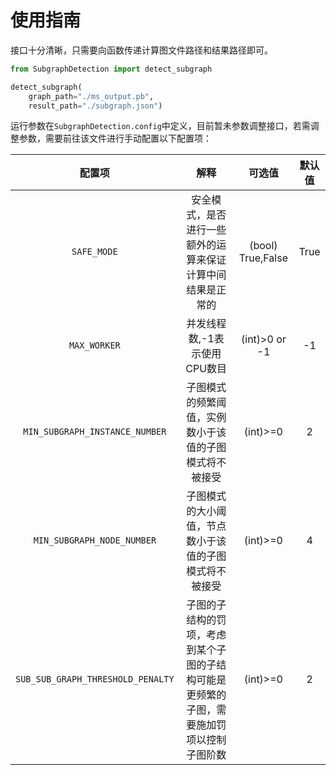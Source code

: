 # 使用指南

接口十分清晰，只需要向函数传递计算图文件路径和结果路径即可。

```python
from SubgraphDetection import detect_subgraph

detect_subgraph(
    graph_path="./ms_output.pb",
    result_path="./subgraph.json")
```

运行参数在`SubgraphDetection.config`中定义，目前暂未参数调整接口，若需调整参数，需要前往该文件进行手动配置以下配置项：

|配置项|解释|可选值|默认值|
|:--:|:--:|:--:|:--:|
|`SAFE_MODE`|安全模式，是否进行一些额外的运算来保证计算中间结果是正常的|(bool) True,False|True|
|`MAX_WORKER`|并发线程数,-1表示使用CPU数目|(int)>0 or -1|-1|
|`MIN_SUBGRAPH_INSTANCE_NUMBER`|子图模式的频繁阈值，实例数小于该值的子图模式将不被接受|(int)>=0|2|
|`MIN_SUBGRAPH_NODE_NUMBER`|子图模式的大小阈值，节点数小于该值的子图模式将不被接受|(int)>=0|4|
|`SUB_SUB_GRAPH_THRESHOLD_PENALTY`|子图的子结构的罚项，考虑到某个子图的子结构可能是更频繁的子图，需要施加罚项以控制子图阶数|(int)>=0|2|